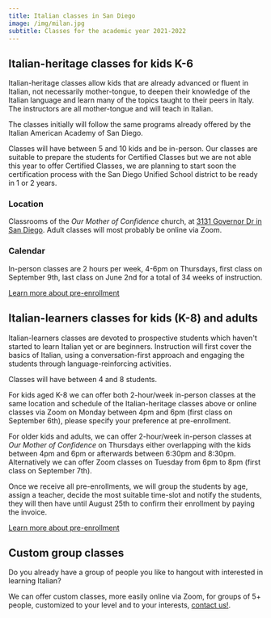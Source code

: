 ```yaml
---
title: Italian classes in San Diego
image: /img/milan.jpg
subtitle: Classes for the academic year 2021-2022
---
```


## Italian-heritage classes for kids K-6

Italian-heritage classes allow kids that are already advanced or fluent in Italian, not necessarily mother-tongue, to deepen their knowledge of the
Italian language and learn many of the topics taught to their peers in Italy. The instructors are all mother-tongue and will
teach in Italian.

The classes initially will follow the same programs already offered by the Italian American Academy of San Diego.

Classes will have between 5 and 10 kids and be in-person.
Our classes are suitable to prepare the students for Certified Classes but we are not able this year to offer Certified Classes,
we are planning to start soon the certification process with the San Diego Unified School district to be ready in 1 or 2 years.

### Location

Classrooms of the *Our Mother of Confidence* church, at [3131 Governor Dr in San Diego](https://goo.gl/maps/JZ8NLksf8FQvDPGu6).
Adult classes will most probably be online via Zoom.

### Calendar

In-person classes are 2 hours per week, 4-6pm on Thursdays, first class on September 9th,
last class on June 2nd for a total of 34 weeks of instruction.

<div class="tc">
<a href="/enroll" class="btn raise">Learn more about pre-enrollment</a>
</div>

## Italian-learners classes for kids (K-8) and adults

Italian-learners classes are devoted to prospective students which haven't started to learn Italian yet or are beginners.
Instruction will first cover the basics of Italian, using a conversation-first approach and engaging the students
through language-reinforcing activities.

Classes will have between 4 and 8 students.

For kids aged K-8 we can offer both 2-hour/week in-person classes at the same location and schedule of the Italian-heritage classes above
or online classes via Zoom on Monday between 4pm and 6pm (first class on September 6th), please specify your preference at pre-enrollment.

For older kids and adults, we can offer 2-hour/week in-person classes at *Our Mother of Confidence* on Thursdays either overlapping with the kids between
4pm and 6pm or afterwards between 6:30pm and 8:30pm. Alternatively we can offer Zoom classes on Tuesday from 6pm to 8pm (first class on September 7th).

Once we receive all pre-enrollments, we will group the students by age, assign a teacher, decide the most suitable time-slot and notify the students, they will then have
until August 25th to confirm their enrollment by paying the invoice.


<div class="tc">
<a href="/enroll" class="btn raise">Learn more about pre-enrollment</a>
</div>

## Custom group classes

Do you already have a group of people you like to hangout with interested in learning Italian?

We can offer custom classes, more easily online via Zoom, for groups of 5+ people, customized
to your level and to your interests, [contact us!](/contact).
